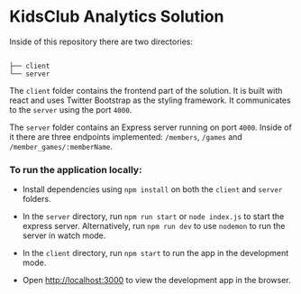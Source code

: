 # KidsClub Analytics Solution

Inside of this repository there are two directories:

```shell

├── client
└── server
```

The `client` folder contains the frontend part of the solution. It is built with react and uses Twitter Bootstrap as the styling framework. It communicates to the `server` using the port `4000`.

The `server` folder contains an Express server running on port `4000`. Inside of it there are three endpoints implemented: `/members`, `/games` and `/member_games/:memberName`.

### To run the application locally:

- Install dependencies using `npm install` on both the `client` and `server` folders.
- In the `server` directory, run `npm run start` or `node index.js` to start the express server.
  Alternatively, run `npm run dev` to use `nodemon` to run the server in watch mode.
- In the `client` directory, run `npm start` to run the app in the development mode.

- Open [http://localhost:3000](http://localhost:3000) to view the development app in the browser.
